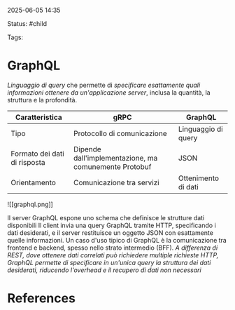 2025-06-05 14:35

Status: #child

Tags:
# GraphQL

*Linguaggio di query* che permette di *specificare esattamente quali informazioni ottenere da un'applicazione server*, inclusa la quantità, la struttura e la profondità.

| Caratteristica                                                                 | gRPC                                                                                                                                 | GraphQL                                                                                                                                 |
|-------------------------------------------------------------------------------|-------------------------------------------------------------------------------------------------------------------------------------|-------------------------------------------------------------------------------------------------------------------------------------|
| Tipo                                                                     | Protocollo di comunicazione                                                                                                                | Linguaggio di query                                                                                                   |
| Formato dei dati di risposta                                             | Dipende dall'implementazione, ma comunemente Protobuf                                                                                                                  | JSON                                                                                                                              |
| Orientamento                                                        | Comunicazione tra servizi                                                                                                                  | Ottenimento di dati                                                                                                                              |

![[graphql.png]]

Il server GraphQL espone uno schema che definisce le strutture dati disponibili
Il client invia una query GraphQL tramite HTTP, specificando i dati desiderati, e il server restituisce un oggetto JSON con esattamente quelle informazioni.
Un caso d'uso tipico di GraphQL è la comunicazione tra frontend e backend, spesso nello strato intermedio (BFF).
*A differenza di REST, dove ottenere dati correlati può richiedere multiple richieste HTTP, GraphQL permette di specificare in un'unica query la struttura dei dati desiderati, riducendo l'overhead e il recupero di dati non necessari*

# References
